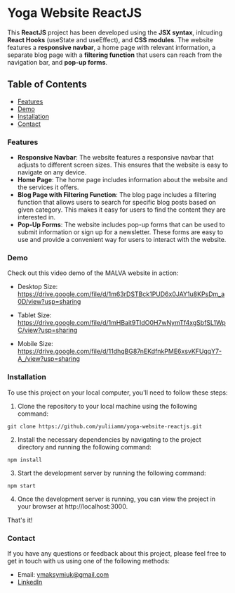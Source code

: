 # Yoga Website ReactJS
This **ReactJS** project has been developed using the **JSX syntax**, inlcuding **React Hooks** (useState and useEffect), and **CSS modules**. The website features a **responsive navbar**, a home page with relevant information, a separate blog page with a **filtering function** that users can reach from the navigation bar, and **pop-up forms**. 

## Table of Contents
- [Features](#features)<br>
- [Demo](#demo)<br>
- [Installation](#installation)<br>
- [Contact](#contact)<br>

### Features
- **Responsive Navbar**: The website features a responsive navbar that adjusts to different screen sizes. This ensures that the website is easy to navigate on any device.
- **Home Page**: The home page includes information about the website and the services it offers.
- **Blog Page with Filtering Function**: The blog page includes a filtering function that allows users to search for specific blog posts based on given category. This makes it easy for users to find the content they are interested in.
- **Pop-Up Forms**: The website includes pop-up forms that can be used to submit information or sign up for a newsletter. These forms are easy to use and provide a convenient way for users to interact with the website.

### Demo
Check out this video demo of the MALVA website in action:

- Desktop Size:
https://drive.google.com/file/d/1m63rDSTBck1PUD6x0JAY1u8KPsDm_a0D/view?usp=sharing

- Tablet Size:
https://drive.google.com/file/d/1mHBait9TIdO0H7wNymTf4xgSbfSL1WpC/view?usp=sharing

- Mobile Size:
https://drive.google.com/file/d/11dhqBG87nEKdfnkPME6xsvKFUqqY7-A_/view?usp=sharing

### Installation
To use this project on your local computer, you'll need to follow these steps:

1. Clone the repository to your local machine using the following command:
```
git clone https://github.com/yuliiamm/yoga-website-reactjs.git
```

2. Install the necessary dependencies by navigating to the project directory and running the following command:
```
npm install
```

3. Start the development server by running the following command:
```
npm start
```

4. Once the development server is running, you can view the project in your browser at http://localhost:3000.

That's it!

### Contact

If you have any questions or feedback about this project, please feel free to get in touch with us using one of the following methods:

- Email: ymaksymiuk@gmail.com
- [LinkedIn](https://www.linkedin.com/in/yuliia-maksymiuk-0b65aa241/)
